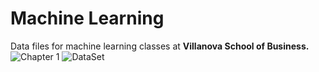 # Machine Learning
Data files for machine learning classes at <b>Villanova School of Business.</b>
![Chapter 1](https://github.com/SueMcMetzger/MachineLearning/blob/main/chpt1)
![DataSet](https://github.com/SueMcMetzger/MachineLearning/blob/main/datasets)
